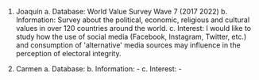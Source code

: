 
1. Joaquín 
a. Database: World Value Survey Wave 7 (2017 2022)
b. Information: Survey about the political, economic, religious and cultural values in over 120 countries around the world. 
c. Interest: I would like to study how the use of social media (Facebook, Instagram, Twitter, etc.) and consumption of 'alternative' media sources may influence in the perception of electoral integrity.

2. Carmen
a. Database:
b. Information: -
c. Interest: -